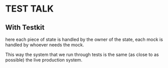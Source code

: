 # TEST TALK

## With Testkit

here each piece of state is handled by the owner of the state, each mock is handled by whoever needs the mock.

This way the system that we run through tests is the same (as close to as possible) the live production system.
